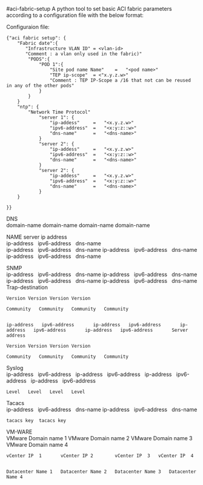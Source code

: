 #aci-fabric-setup
A python tool to set basic ACI fabric parameters according to a configuration file with the below format:	 											Configuraion file:

	{"aci fabric setup": {
		"Fabric date":{
		   "Infrastructure VLAN ID" = <vlan-id>
		   "Comment : a vlan only used in the fabric)" 
			"PODS":{
				"POD 1":{
					"Site pod name Name"	=	"<pod name>"
					"TEP ip-scope"	= <"x.y.z.w>"
					"Comment : TEP IP-Scope	a /16 that not can be reused in any of the other pods"
				}
			}
		}
		"ntp": {
			"Network Time Protocol"
   		 		"server 1": { 
      				"ip-addess"		=	"<x.y.z.w>"
      				"ipv6-address"	= 	"<x:y:z::w>"
      				"dns-name"		= 	"<dns-name>"
    			}
    			"server 2": { 
      				"ip-addess"		=	"<x.y.z.w>"
      				"ipv6-address"	=	"<x:y:z::w>"
      				"dns-name"		= 	"<dns-name>"
    			}
    			"server 2": { 
      				"ip-addess"		=	"<x.y.z.w>"
      				"ipv6-address"	= 	"<x:y:z::w>"
      				"dns-name"		= 	"<dns-name>"
    			}
    	}
    	
    }}	
																							 																								DNS													domain-name	domain-name	domain-name	domain-name																																NAME server ip address													ip-address   ipv6-address   dns-name	
	ip-address   ipv6-address   dns-name
		ip-address   ipv6-address   dns-name	
	ip-address   ipv6-address   dns-name								 												 												SNMP									 			 	ip-address   ipv6-address   dns-name	ip-address   ipv6-address   dns-name	ip-address   ipv6-address   dns-name	ip-address   ipv6-address   dns-name	Trap-destination																			 	Version	Version	Version	Version								 												 	Community	Community	Community	Community								 												 												 	ip-address   ipv6-address   	ip-address   ipv6-address   	ip-address   ipv6-address   	ip-address   ipv6-address   	Server address							 												 	Version	Version	Version	Version																					Community	Community	Community	Community																																Syslog													ip-address   ipv6-address   	ip-address   ipv6-address   	ip-address   ipv6-address   	ip-address   ipv6-address   																					Level	Level	Level	Level																																Tacacs													ip-address   ipv6-address   dns-name	ip-address   ipv6-address   dns-name																							tacacs key	tacacs key																																		VM-WARE													VMware Domain name 1	VMware Domain name 2	VMware Domain name 3	VMware Domain name 4																					vCenter IP  1   	vCenter IP 2      	vCenter IP  3 	vCenter IP  4   																					Datacenter Name 1	Datacenter Name 2	Datacenter Name 3	Datacenter Name 4																				